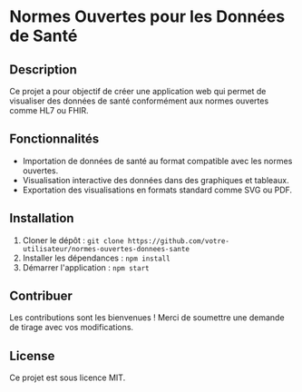 # Normes Ouvertes pour les Données de Santé

## Description
Ce projet a pour objectif de créer une application web qui permet de visualiser des données de santé conformément aux normes ouvertes comme HL7 ou FHIR.

## Fonctionnalités
- Importation de données de santé au format compatible avec les normes ouvertes.
- Visualisation interactive des données dans des graphiques et tableaux.
- Exportation des visualisations en formats standard comme SVG ou PDF.

## Installation
1. Cloner le dépôt : `git clone https://github.com/votre-utilisateur/normes-ouvertes-donnees-sante`
2. Installer les dépendances : `npm install`
3. Démarrer l'application : `npm start`

## Contribuer
Les contributions sont les bienvenues ! Merci de soumettre une demande de tirage avec vos modifications.

## License
Ce projet est sous licence MIT.